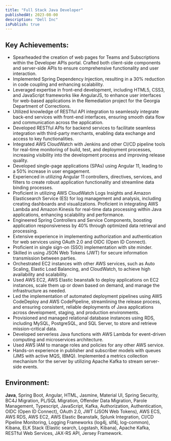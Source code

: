 ```yaml
---
title: "Full Stack Java Developer"
publishedAt: 2023-08-00
description: "Dell Inc"
isPublish: true
---
```



## Key Achievements:
- Spearheaded the creation of web pages for Teams and Subscriptions within the Developer APIs portal. Crafted both client-side components and server-side APIs to ensure comprehensive functionality and user interaction.
- Implemented Spring Dependency Injection, resulting in a 30% reduction in code coupling and enhancing scalability.  
- Leveraged expertise in front-end development, including HTML5, CSS3, and JavaScript frameworks like AngularJS, to enhance user interfaces for web-based applications in the Remediation project for the Georgia Department of Corrections.
- Utilized knowledge of RESTful API integration to seamlessly integrate back-end services with front-end interfaces, ensuring smooth data flow and communication across the application.
- Developed RESTful APIs for backend services to facilitate seamless integration with third-party merchants, enabling data exchange and access to key functionalities.
- Integrated AWS CloudWatch with Jenkins and other CI/CD pipeline tools for real-time monitoring of build, test, and deployment processes, increasing visibility into the development process and improving release quality.
- Developed single-page applications (SPAs) using Angular 11, leading to a 50% increase in user engagement.
- Experienced in utilizing Angular 11 controllers, directives, services, and filters to create robust application functionality and streamline data binding processes.
- Proficient in utilizing AWS CloudWatch Logs Insights and Amazon Elasticsearch Service (ES) for log management and analysis, including creating dashboards and visualizations. Proficient in integrating AWS Lambda and Amazon Kinesis for real-time data processing within Java applications, enhancing scalability and performance.
- Engineered Spring Controllers and Service Components, boosting application responsiveness by 40% through optimized data retrieval and processing.
- Extensive experience in implementing authorization and authentication for web services using OAuth 2.0 and OIDC (Open ID Connect).
- Proficient in single sign-on (SSO) implementation with site minder.
- Skilled in using JSON Web Tokens (JWT) for secure information transmission between parties.
- Orchestrated EC2 instances with other AWS services, such as Auto Scaling, Elastic Load Balancing, and CloudWatch, to achieve high availability and scalability.
- Used AWS EC2, AWS Elastic beanstalk to deploy applications on EC2 instances, scale them up or down based on demand, and manage the infrastructure as needed.
- Led the implementation of automated deployment pipelines using AWS CodeDeploy and AWS CodePipeline, streamlining the release process, and ensuring consistent, reliable deployments of Java applications across development, staging, and production environments.  
- Provisioned and managed relational database instances using RDS, including MySQL, PostgreSQL, and SQL Server, to store and retrieve mission-critical data.
- Developed serverless Java functions with AWS Lambda for event-driven computing and microservices architecture.
- Used AWS IAM to manage roles and policies for any other AWS service.
- Hands-on experience in publisher and subscriber models with queues (JMS with active MQS, IBMQ). Implemented a metrics collection mechanism for the server by utilizing Apache Kafka to stream server-side events.

## Environment:
**Java**, Spring Boot, Angular, HTML, Jasmine, Material UI, Spring Security, BC4J Migration, PL/SQL Migration, Offender Data Migration, Parole Management, Typescript, JavaScript, Kafka, Authorization, Authentication, OIDC (Open ID Connect), OAuth 2.0, JWT (JSON Web Tokens), AWS ECS, AWS RDS, AWS EC2, AWS Elastic Beanstalk, Splunk Integration, CI/CD Pipeline Monitoring, Logging Frameworks (log4j, slf4j, log-common), Kibana, ELK Stack (Elastic search, Logstash, Kibana), Apache Kafka, RESTful Web Services, JAX-RS API, Jersey Framework.
